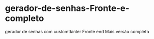 # gerador-de-senhas-Fronte-e-completo
gerador de senhas com customtkinter Fronte end Mais versão completa 
